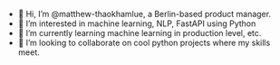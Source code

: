 - 👋 Hi, I’m @matthew-thaokhamlue, a Berlin-based product manager. 
- 👀 I’m interested in machine learning, NLP, FastAPI using Python
- 🌱 I’m currently learning machine learning in production level, etc.
- 💞️ I’m looking to collaborate on cool python projects where my skills meet.